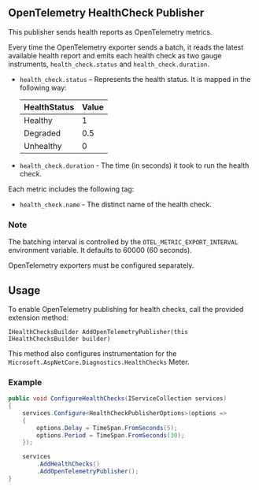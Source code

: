 ## OpenTelemetry HealthCheck Publisher

This publisher sends health reports as OpenTelemetry metrics.

Every time the OpenTelemetry exporter sends a batch, it reads the latest available health report and emits each health check as two gauge instruments, `health_check.status` and `health_check.duration`.

- `health_check.status` – Represents the health status. It is mapped in the following way:

    | HealthStatus | Value |
    |--------------|-------|
    | Healthy      | 1     |
    | Degraded     | 0.5   |
    | Unhealthy    | 0     |


- `health_check.duration` - The time (in seconds) it took to run the health check.

Each metric includes the following tag:
- `health_check.name` - The distinct name of the health check.

### Note
The batching interval is controlled by the `OTEL_METRIC_EXPORT_INTERVAL` environment variable. It defaults to 60000 (60 seconds).

OpenTelemetry exporters must be configured separately.

## Usage

To enable OpenTelemetry publishing for health checks, call the provided extension method:
```
IHealthChecksBuilder AddOpenTelemetryPublisher(this IHealthChecksBuilder builder)
```

This method also configures instrumentation for the `Microsoft.AspNetCore.Diagnostics.HealthChecks` Meter.

### Example

```csharp
public void ConfigureHealthChecks(IServiceCollection services) 
{
    services.Configure<HealthCheckPublisherOptions>(options =>
    {
        options.Delay = TimeSpan.FromSeconds(5);
        options.Period = TimeSpan.FromSeconds(30);
    });

    services
        .AddHealthChecks()
        .AddOpenTelemetryPublisher();
}
```

